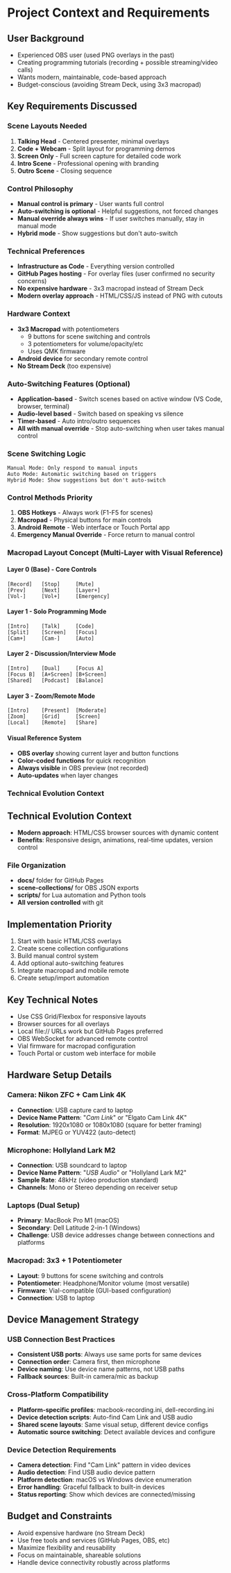 # Project Context and Requirements

## User Background
- Experienced OBS user (used PNG overlays in the past)
- Creating programming tutorials (recording + possible streaming/video calls)
- Wants modern, maintainable, code-based approach
- Budget-conscious (avoiding Stream Deck, using 3x3 macropad)

## Key Requirements Discussed

### Scene Layouts Needed
1. **Talking Head** - Centered presenter, minimal overlays
2. **Code + Webcam** - Split layout for programming demos
3. **Screen Only** - Full screen capture for detailed code work
4. **Intro Scene** - Professional opening with branding
5. **Outro Scene** - Closing sequence

### Control Philosophy
- **Manual control is primary** - User wants full control
- **Auto-switching is optional** - Helpful suggestions, not forced changes
- **Manual override always wins** - If user switches manually, stay in manual mode
- **Hybrid mode** - Show suggestions but don't auto-switch

### Technical Preferences
- **Infrastructure as Code** - Everything version controlled
- **GitHub Pages hosting** - For overlay files (user confirmed no security concerns)
- **No expensive hardware** - 3x3 macropad instead of Stream Deck
- **Modern overlay approach** - HTML/CSS/JS instead of PNG with cutouts

### Hardware Context
- **3x3 Macropad** with potentiometers
  - 9 buttons for scene switching and controls
  - 3 potentiometers for volume/opacity/etc
  - Uses QMK firmware
- **Android device** for secondary remote control
- **No Stream Deck** (too expensive)

### Auto-Switching Features (Optional)
- **Application-based** - Switch scenes based on active window (VS Code, browser, terminal)
- **Audio-level based** - Switch based on speaking vs silence
- **Timer-based** - Auto intro/outro sequences
- **All with manual override** - Stop auto-switching when user takes manual control

### Scene Switching Logic
```
Manual Mode: Only respond to manual inputs
Auto Mode: Automatic switching based on triggers
Hybrid Mode: Show suggestions but don't auto-switch
```

### Control Methods Priority
1. **OBS Hotkeys** - Always work (F1-F5 for scenes)
2. **Macropad** - Physical buttons for main controls
3. **Android Remote** - Web interface or Touch Portal app
4. **Emergency Manual Override** - Force return to manual control

### Macropad Layout Concept (Multi-Layer with Visual Reference)

#### Layer 0 (Base) - Core Controls
```
[Record]   [Stop]     [Mute]
[Prev]     [Next]     [Layer+]
[Vol-]     [Vol+]     [Emergency]
```

#### Layer 1 - Solo Programming Mode
```
[Intro]    [Talk]     [Code]
[Split]    [Screen]   [Focus]
[Cam+]     [Cam-]     [Auto]
```

#### Layer 2 - Discussion/Interview Mode
```
[Intro]    [Dual]     [Focus A]
[Focus B]  [A+Screen] [B+Screen]
[Shared]   [Podcast]  [Balance]
```

#### Layer 3 - Zoom/Remote Mode
```
[Intro]    [Present]  [Moderate]
[Zoom]     [Grid]     [Screen]
[Local]    [Remote]   [Share]
```

#### Visual Reference System
- **OBS overlay** showing current layer and button functions
- **Color-coded functions** for quick recognition
- **Always visible** in OBS preview (not recorded)
- **Auto-updates** when layer changes

### Technical Evolution Context
## Technical Evolution Context
- **Modern approach**: HTML/CSS browser sources with dynamic content
- **Benefits**: Responsive design, animations, real-time updates, version control

### File Organization
- **docs/** folder for GitHub Pages
- **scene-collections/** for OBS JSON exports
- **scripts/** for Lua automation and Python tools
- **All version controlled** with git

## Implementation Priority
1. Start with basic HTML/CSS overlays
2. Create scene collection configurations
3. Build manual control system
4. Add optional auto-switching features
5. Integrate macropad and mobile remote
6. Create setup/import automation

## Key Technical Notes
- Use CSS Grid/Flexbox for responsive layouts
- Browser sources for all overlays
- Local file:// URLs work but GitHub Pages preferred
- OBS WebSocket for advanced remote control
- Vial firmware for macropad configuration
- Touch Portal or custom web interface for mobile

## Hardware Setup Details

### Camera: Nikon ZFC + Cam Link 4K
- **Connection**: USB capture card to laptop
- **Device Name Pattern**: "*Cam Link*" or "Elgato Cam Link 4K"
- **Resolution**: 1920x1080 or 1080x1080 (square for better framing)
- **Format**: MJPEG or YUV422 (auto-detect)

### Microphone: Hollyland Lark M2
- **Connection**: USB soundcard to laptop
- **Device Name Pattern**: "*USB Audio*" or "Hollyland Lark M2"
- **Sample Rate**: 48kHz (video production standard)
- **Channels**: Mono or Stereo depending on receiver setup

### Laptops (Dual Setup)
- **Primary**: MacBook Pro M1 (macOS)
- **Secondary**: Dell Latitude 2-in-1 (Windows)
- **Challenge**: USB device addresses change between connections and platforms

### Macropad: 3x3 + 1 Potentiometer
- **Layout**: 9 buttons for scene switching and controls
- **Potentiometer**: Headphone/Monitor volume (most versatile)
- **Firmware**: Vial-compatible (GUI-based configuration)
- **Connection**: USB to laptop

## Device Management Strategy

### USB Connection Best Practices
- **Consistent USB ports**: Always use same ports for same devices
- **Connection order**: Camera first, then microphone
- **Device naming**: Use device name patterns, not USB paths
- **Fallback sources**: Built-in camera/mic as backup

### Cross-Platform Compatibility
- **Platform-specific profiles**: macbook-recording.ini, dell-recording.ini
- **Device detection scripts**: Auto-find Cam Link and USB audio
- **Shared scene layouts**: Same visual setup, different device configs
- **Automatic source switching**: Detect available devices and configure

### Device Detection Requirements
- **Camera detection**: Find "Cam Link" pattern in video devices
- **Audio detection**: Find USB audio device pattern
- **Platform detection**: macOS vs Windows device enumeration
- **Error handling**: Graceful fallback to built-in devices
- **Status reporting**: Show which devices are connected/missing

## Budget and Constraints
- Avoid expensive hardware (no Stream Deck)
- Use free tools and services (GitHub Pages, OBS, etc)
- Maximize flexibility and reusability
- Focus on maintainable, shareable solutions
- Handle device connectivity robustly across platforms